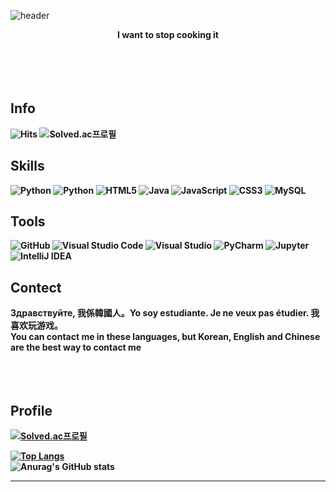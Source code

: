 ![header](https://capsule-render.vercel.app/api?type=waving&color=gradient&height=300&section=header&text=🍝Spaghetti%20Factory🏭&fontAlignY=40&desc=Welcome%20to%20the%20spaghetti%20Factory&animation=fadeIn)


<div align=center><b>I want to stop cooking it</div>
<br>
<br>
<br>
<br>
  
## Info
  
![Hits](https://hits.seeyoufarm.com/api/count/incr/badge.svg?url=https%3A%2F%2Fgithub.com%2FHiBixby&count_bg=%23FFDECB&title_bg=%23FFC0C0&icon=&icon_color=%23FFCBCB&title=hits&edge_flat=false)
![Solved.ac프로필](http://mazassumnida.wtf/api/mini/generate_badge?boj=okgoogle)

## Skills
![Python](https://img.shields.io/badge/C-A8B9CC.svg?&style=for-the-badge&logo=C&logoColor=white)
![Python](https://img.shields.io/badge/Python-3776AB.svg?&style=for-the-badge&logo=Python&logoColor=white)
![HTML5](https://img.shields.io/badge/HTML5-E34F26.svg?&style=for-the-badge&logo=HTML5&logoColor=white)
![Java](https://img.shields.io/badge/Java-007396.svg?&style=for-the-badge&logo=Java&logoColor=white)
![JavaScript](https://img.shields.io/badge/JavaScript-F7DF1E.svg?&style=for-the-badge&logo=JavaScript&logoColor=white)
![CSS3](https://img.shields.io/badge/CSS3-1572B6.svg?&style=for-the-badge&logo=CSS3&logoColor=white)
![MySQL](https://img.shields.io/badge/MySQL-4479A1.svg?&style=for-the-badge&logo=MySQL&logoColor=white)


## Tools
![GitHub](https://img.shields.io/badge/GitHub-181717.svg?&style=for-the-badge&logo=GitHub&logoColor=white)
![Visual Studio Code](https://img.shields.io/badge/Visual%20Studio%20Code-007ACC.svg?&style=for-the-badge&logo=Visual%20Studio%20Code&logoColor=white)
![Visual Studio](https://img.shields.io/badge/Visual%20Studio-5C2D91.svg?&style=for-the-badge&logo=Visual%20Studio&logoColor=white)
![PyCharm](https://img.shields.io/badge/PyCharm-3DEA62.svg?&style=for-the-badge&logo=PyCharm&logoColor=black)
![Jupyter](https://img.shields.io/badge/Jupyter-F37626.svg?&style=for-the-badge&logo=Jupyter&logoColor=white)
![IntelliJ IDEA](https://img.shields.io/badge/IntelliJ%20IDEA-6B57FF.svg?&style=for-the-badge&logo=IntelliJ%20IDEA&logoColor=black)

## Contect
Здравствуйте, 我係韓國人。Yo soy estudiante. Je ne veux pas étudier. 我喜欢玩游戏。<br>
You can contact me in these languages, but Korean, English and Chinese are the best way to contact me
<br>
<br>
<br>
<br>

## Profile
  
[![Solved.ac프로필](http://mazassumnida.wtf/api/v2/generate_badge?boj=okgoogle)](https://solved.ac/okgoogle)

[![Top Langs](https://github-readme-stats.vercel.app/api/top-langs/?username=HiBixby&layout=compact&locale=kr)](https://github.com/HiBixby)
<br>
![Anurag's GitHub stats](https://github-readme-stats.vercel.app/api?username=HiBixby&show_icons=true&theme=default&locale=kr)

<!--
**HiBixby/HiBixby** is a ✨ _special_ ✨ repository because its `README.md` (this file) appears on your GitHub profile.
![Solved.ac프로필](http://mazassumnida.wtf/api/v2/generate_badge?boj=okgoogle)
Here are some ideas to get you started:

- 🔭 I’m currently working on ...
- 🌱 I’m currently learning ...
- 👯 I’m looking to collaborate on ...
- 🤔 I’m looking for help with ...
- 💬 Ask me about ...
- 📫 How to reach me: ...
- 😄 Pronouns: ...
- ⚡ Fun fact: ...
-->
  ---
  
  
